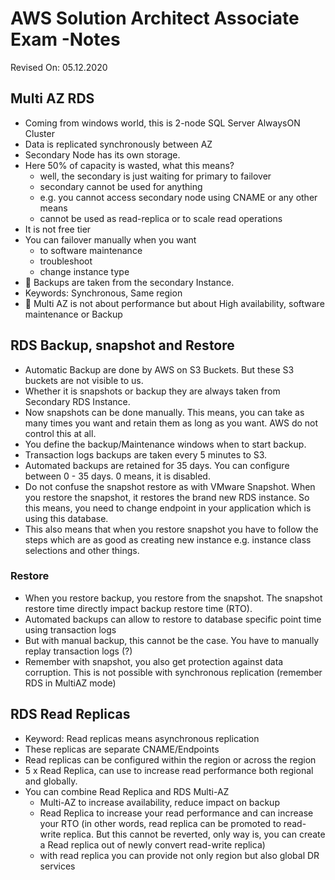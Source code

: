 # AWS Solution Architect Associate Exam -Notes

Revised On: 05.12.2020

## Multi AZ RDS

* Coming from windows world, this is 2-node SQL Server AlwaysON Cluster
* Data is replicated synchronously between AZ
* Secondary Node has its own storage.
* Here 50% of capacity is wasted, what this means?
  * well, the secondary is just waiting for primary to failover
  * secondary cannot be used for anything
  * e.g. you cannot access secondary node using CNAME or any other means
  * cannot be used as read-replica or to scale read operations
* It is not free tier
* You can failover manually when you want
  * to software maintenance
  * troubleshoot
  * change instance type
* :gift_heart: Backups are taken from the secondary Instance.
* Keywords: Synchronous, Same region
* :magnet: Multi AZ is not about performance but about High availability, software maintenance or Backup

## RDS Backup, snapshot and Restore

* Automatic Backup are done by AWS on S3 Buckets. But these S3 buckets are not visible to us.
* Whether it is snapshots or backup they are always taken from Secondary RDS Instance.
* Now snapshots can be done manually. This means, you can take as many times you want and retain them as long as you want. AWS do not control this at all.
* You define the backup/Maintenance windows when to start backup.
* Transaction logs backups are taken every 5 minutes to S3.
* Automated backups are retained for 35 days. You can configure between 0 - 35 days. 0 means, it is disabled.
* Do not confuse the snapshot restore as with VMware Snapshot. When you restore the snapshot, it  restores the brand new RDS instance. So this means, you need to change endpoint in your application which is using this database.
* This also means that when you restore snapshot you have to follow the steps which are as good as creating new instance e.g. instance class selections and other things.

### Restore

* When you restore backup, you restore from the snapshot. The snapshot restore time directly impact backup restore time (RTO).
* Automated backups can allow to restore to database specific point time using transaction logs
* But with manual backup, this cannot be the case. You have to manually replay transaction logs (?)
* Remember with snapshot, you also get protection against data corruption. This is not possible with synchronous replication (remember RDS in MultiAZ mode)

## RDS Read Replicas

* Keyword: Read replicas means asynchronous replication
* These replicas are separate CNAME/Endpoints
* Read replicas can be configured within the region or across the region
* 5 x Read Replica, can use to increase read performance both regional and globally.
* You can combine Read Replica and RDS Multi-AZ
  * Multi-AZ to increase availability, reduce impact on backup
  * Read Replica to increase your read performance and can increase your RTO (in other words, read replica can be promoted to read-write replica. But this cannot be reverted, only way is, you can create a Read replica out of newly convert read-write replica)
  * with read replica you can provide not only region but also global DR services
